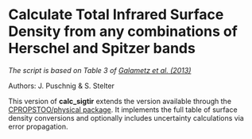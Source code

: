 # Calculate Total Infrared Surface Density from any combinations of Herschel and Spitzer bands

*The script is based on Table 3 of [Galametz et al. (2013)](https://academic.oup.com/mnras/article/431/2/1956/1469965)*

Authors: J. Puschnig & S. Stelter

This version of **calc_sigtir** extends the version available through the [CPROPSTOO/physical package](https://github.com/akleroy/cpropstoo/tree/master/physical).
It implements the full table of surface density conversions and optionally includes uncertainty calculations via error propagation.
